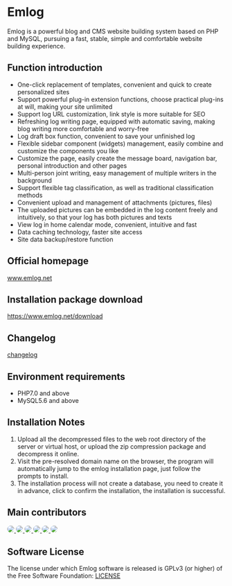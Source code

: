 # Emlog

Emlog is a powerful blog and CMS website building system based on PHP and MySQL, pursuing a fast, stable, simple and comfortable website building experience.


## Function introduction

* One-click replacement of templates, convenient and quick to create personalized sites
* Support powerful plug-in extension functions, choose practical plug-ins at will, making your site unlimited
* Support log URL customization, link style is more suitable for SEO
* Refreshing log writing page, equipped with automatic saving, making blog writing more comfortable and worry-free
* Log draft box function, convenient to save your unfinished log
* Flexible sidebar component (widgets) management, easily combine and customize the components you like
* Customize the page, easily create the message board, navigation bar, personal introduction and other pages
* Multi-person joint writing, easy management of multiple writers in the background
* Support flexible tag classification, as well as traditional classification methods
* Convenient upload and management of attachments (pictures, files)
* The uploaded pictures can be embedded in the log content freely and intuitively, so that your log has both pictures and texts
* View log in home calendar mode, convenient, intuitive and fast
* Data caching technology, faster site access
* Site data backup/restore function


## Official homepage

www.emlog.net

## Installation package download

https://www.emlog.net/download

## Changelog
[changelog](/CHANGELOG.md)

## Environment requirements
* PHP7.0 and above
* MySQL5.6 and above

## Installation Notes
1. Upload all the decompressed files to the web root directory of the server or virtual host, or upload the zip compression package and decompress it online.
2. Visit the pre-resolved domain name on the browser, the program will automatically jump to the emlog installation page, just follow the prompts to install.
3. The installation process will not create a database, you need to create it in advance, click to confirm the installation, the installation is successful.

## Main contributors
<a href="https://github.com/emlog" target="_blank">
<img style="border-radius:999px" src="https://avatars.githubusercontent.com/u/4344235?s=40"/>
</a>
<a href="https://github.com/colt-evil" target="_blank">
<img style="border-radius:999px" src="https://avatars.githubusercontent.com/u/4045157?s=40"/>
</a>
<a href="https://github.com/Baiqiang" target="_blank">
<img style="border-radius:999px" src="https://avatars.githubusercontent.com/u/2390434?s=40"/>
</a>
<a href="https://github.com/aweika" target="_blank">
<img style="border-radius:999px" src="https://avatars.githubusercontent.com/u/4565941?s=40"/>
</a>
<a href="https://github.com/vibbow" target="_blank">
<img style="border-radius:999px" src="https://avatars.githubusercontent.com/u/6408107?s=40"/>
</a>
<a href="https://github.com/kohunglee" target="_blank">
<img style="border-radius:999px" src="https://avatars.githubusercontent.com/u/33373536?s=40"/>
</a>


## Software License
The license under which Emlog software is released is GPLv3 (or higher) of the Free Software Foundation: [LICENSE](/license.txt)
